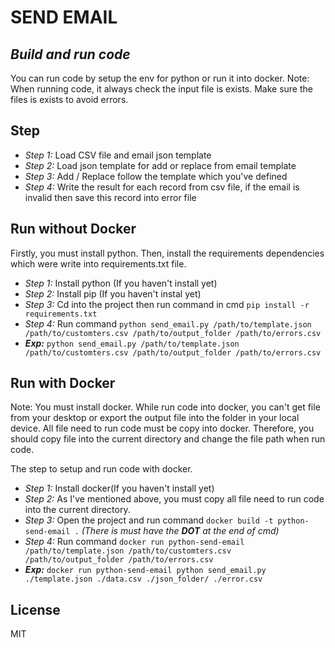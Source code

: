 # SEND EMAIL
## _Build and run code_

You can run code by setup the env for python or run it into docker.
Note: When running code, it always check the input file is exists. Make sure the files is exists to avoid errors.

## Step

- *Step 1:* Load CSV file and email json template
- *Step 2:* Load json template for add or replace from email template
- *Step 3:* Add / Replace follow the template which you've defined
- *Step 4:* Write the result for each record from csv file, if the email is invalid then save this record into error file

## Run without Docker

Firstly, you must install python. Then, install the requirements dependencies which were write into requirements.txt file.

- *Step 1:* Install python (If you haven't install yet)
- *Step 2:* Install pip (If you haven't instal yet)
- *Step 3:* Cd into the project then run command in cmd ```pip install -r requirements.txt```
- *Step 4:* Run command ```python send_email.py /path/to/template.json /path/to/customters.csv /path/to/output_folder /path/to/errors.csv```
- **_Exp:_** ```python send_email.py /path/to/template.json /path/to/customters.csv /path/to/output_folder /path/to/errors.csv```
## Run with Docker

Note: You must install docker. While run code into docker, you can't get file from your desktop or export the output file into the folder in your local device. All file need to run code must be copy into docker. Therefore, you should copy file into the current directory and change the file path when run code.

The step to setup and run code with docker.
- *Step 1:* Install docker(If you haven't install yet)
- *Step 2:* As I've mentioned above, you must copy all file need to run code into the current directory.
- *Step 3:* Open the project and run command ```docker build -t python-send-email .``` _(There is must have the **DOT** at the end of cmd)_
- *Step 4:* Run command ```docker run python-send-email /path/to/template.json /path/to/customters.csv /path/to/output_folder /path/to/errors.csv```
- **_Exp:_** ```docker run python-send-email python send_email.py ./template.json ./data.csv ./json_folder/ ./error.csv```


## License

MIT